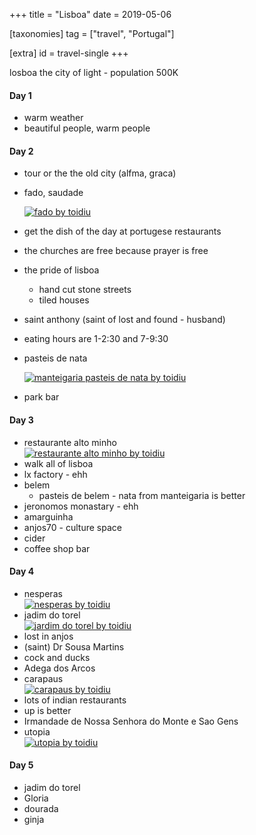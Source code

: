 +++
title = "Lisboa"
date = 2019-05-06

[taxonomies]
tag = ["travel", "Portugal"]

[extra]
id = travel-single
+++

losboa the city of light - population 500K
<!-- more -->

#### Day 1
- warm weather
- beautiful people, warm people

#### Day 2
- tour or the the old city (alfma, graca)
- fado, saudade
  <div class='pixels-photo is-large'>
  <a href='https://500px.com/photo/304927101/fado-by-toidiu' alt='fado by toidiu'>
    <img src='https://drscdn.500px.org/photo/304927101/m%3D900/v2?user_id=72462251&webp=true&sig=7e2e0790ec5776e999f428599382ac5b06ed48f2d0b51ca287bc2e925ccd5686' alt='fado by toidiu'>
  </a>
  </div>

- get the dish of the day at portugese restaurants
- the churches are free because prayer is free
- the pride of lisboa
  - hand cut stone streets
  - tiled houses
- saint anthony (saint of lost and found - husband)
- eating hours are 1-2:30 and 7-9:30
- pasteis de nata
  <div class='pixels-photo'>
  <a href='https://500px.com/photo/304927345/manteigaria-pasteis-de-nata-by-toidiu' alt='manteigaria pasteis de nata by toidiu'>
    <img src='https://drscdn.500px.org/photo/304927345/m%3D900/v2?user_id=72462251&webp=true&sig=62a1bc95b830c6d035102ce2c75e3a8f44b537588fe0cbc7d8557a8844e95c8a' alt='manteigaria pasteis de nata by toidiu'>
  </a>
  </div>
- park bar

#### Day 3
- restaurante alto  minho
  <div class='pixels-photo'>
  <a href='https://500px.com/photo/304927517/restaurante-alto-minho-by-toidiu' alt='restaurante alto minho by toidiu'>
    <img src='https://drscdn.500px.org/photo/304927517/m%3D900/v2?user_id=72462251&webp=true&sig=816f7cf59fc1b08cfc46217ed1f0e9e3f5677d2be609f43fcf4abfb9864f042c' alt='restaurante alto minho by toidiu'>
  </a>
  </div>
- walk all of lisboa
- lx factory - ehh
- belem
  - pasteis de belem - nata from manteigaria is better
- jeronomos monastary - ehh
- amarguinha
- anjos70 - culture space
- cider
- coffee shop bar

#### Day 4
- nesperas
  <div class='pixels-photo'>
  <a href='https://500px.com/photo/305012067/nesperas-by-toidiu' alt='nesperas by toidiu'>
    <img src='https://drscdn.500px.org/photo/305012067/m%3D900/v2?user_id=72462251&webp=true&sig=bda43e9745e3efcba41f8879dfd1aea95af23ab3f4df98e28c0907661672d319' alt='nesperas by toidiu'>
  </a>
  </div>
- jadim do torel
  <div class='pixels-photo is-large'>
  <a href='https://500px.com/photo/305012145/jardim-do-torel-by-toidiu' alt='jardim do torel by toidiu'>
    <img src='https://drscdn.500px.org/photo/305012145/m%3D900/v2?user_id=72462251&webp=true&sig=3cfbb12b5ab6646187ec7d9b6110348bd7e298421792eabeb50de2b0c7dc2fad' alt='jardim do torel by toidiu'>
  </a>
  </div>
- lost in anjos
- (saint) Dr Sousa Martins
- cock and ducks
- Adega dos Arcos
- carapaus
  <div class='pixels-photo'>
  <a href='https://500px.com/photo/305012211/carapaus-by-toidiu' alt='carapaus by toidiu'>
    <img src='https://drscdn.500px.org/photo/305012211/m%3D900/v2?user_id=72462251&webp=true&sig=c8b1a26298a9fc4938ee9a8c729c8fe24653ae2ee80348ce6e7540998caa4ee4' alt='carapaus by toidiu'>
  </a>
  </div>
- lots of indian restaurants
- up is better
- Irmandade de Nossa Senhora do Monte e Sao Gens
- utopia
  <div class='pixels-photo is-large'>
  <a href='https://500px.com/photo/305012243/utopia-by-toidiu' alt='utopia by toidiu'>
    <img src='https://drscdn.500px.org/photo/305012243/m%3D900/v2?user_id=72462251&webp=true&sig=7ee052e3b9098762ce6df3117c3ed09947d8ce37e2be5b6f88d5ba0cf22cc8fc' alt='utopia by toidiu'>
  </a>
  </div>

#### Day 5
- jadim do torel
- Gloria
- dourada
- ginja

